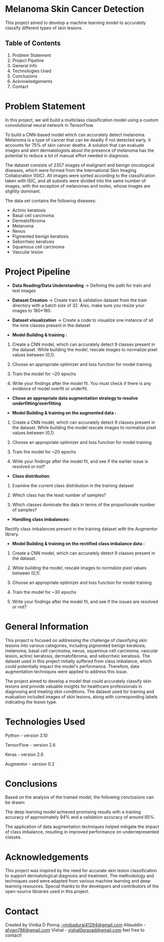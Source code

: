 # **Melanoma Skin Cancer Detection**

This project aimed to develop a machine learning model to accurately classify different types of skin lesions.

## **Table of Contents**

1. Problem Statement
2. Project Pipeline
3. General Info
4. Technologies Used
5. Conclusions
6. Acknowledgements
7. Contact

# **Problem Statement**

In this project, we will build a multiclass classification model using a custom convolutional neural network in TensorFlow.

To build a CNN-based model which can accurately detect melanoma. Melanoma is a type of cancer that can be deadly if not detected early. It accounts for 75% of skin cancer deaths. A solution that can evaluate images and alert dermatologists about the presence of melanoma has the potential to reduce a lot of manual effort needed in diagnosis.

The dataset consists of 2357 images of malignant and benign oncological diseases, which were formed from the International Skin Imaging Collaboration (ISIC). All images were sorted according to the classification taken with ISIC, and all subsets were divided into the same number of images, with the exception of melanomas and moles, whose images are slightly dominant.

The data set contains the following diseases:

- Actinic keratosis
- Basal cell carcinoma
- Dermatofibroma
- Melanoma
- Nevus
- Pigmented benign keratosis
- Seborrheic keratosis
- Squamous cell carcinoma
- Vascular lesion
  
# **Project Pipeline**

- **Data Reading/Data Understanding** → Defining the path for train and test images

- **Dataset Creation** → Create train & validation dataset from the train directory with a batch size of 32. Also, make sure you resize your images to 180*180.

- **Dataset visualization** → Create a code to visualize one instance of all the nine classes present in the dataset

- **Model Building & training :**
  
1. Create a CNN model, which can accurately detect 9 classes present in the dataset. While building the model, rescale images to normalize pixel values between (0,1).

2. Choose an appropriate optimizer and loss function for model training

3. Train the model for ~20 epochs

4. Write your findings after the model fit. You must check if there is any evidence of model overfit or underfit.

- **Chose an appropriate data augmentation strategy to resolve underfitting/overfitting**
  
- **Model Building & training on the augmented data :**

1. Create a CNN model, which can accurately detect 9 classes present in the dataset. While building the model rescale images to normalize pixel values between (0,1).

2. Choose an appropriate optimizer and loss function for model training

3. Train the model for ~20 epochs

4. Write your findings after the model fit, and see if the earlier issue is resolved or not?

- **Class distribution**:
  
1. Examine the current class distribution in the training dataset

2. Which class has the least number of samples?

3. Which classes dominate the data in terms of the proportionate number of samples?

- **Handling class imbalances:** 

 Rectify class imbalances present in the training dataset with the Augmentor library.

- **Model Building & training on the rectified class imbalance data :**

1. Create a CNN model, which can accurately detect 9 classes present in the dataset. 

2. While building the model, rescale images to normalize pixel values between (0,1).

3. Choose an appropriate optimizer and loss function for model training

4. Train the model for ~30 epochs

5. Write your findings after the model fit, and see if the issues are resolved or not?

# **General Information**

This project is focused on addressing the challenge of classifying skin lesions into various categories, including pigmented benign keratosis, melanoma, basal cell carcinoma, nevus, squamous cell carcinoma, vascular lesion, actinic keratosis, dermatofibroma, and seborrheic keratosis. The dataset used in this project initially suffered from class imbalance, which could potentially impact the model's performance. Therefore, data augmentation techniques were applied to address this issue.

The project aimed to develop a model that could accurately classify skin lesions and provide valuable insights for healthcare professionals in diagnosing and treating skin conditions. The dataset used for training and evaluation included images of skin lesions, along with corresponding labels indicating the lesion type.

# **Technologies Used**

Python - version 3.10

TensorFlow - version 2.6

Keras - version 2.6

Augmentor - version 0.2

# **Conclusions**

Based on the analysis of the trained model, the following conclusions can be drawn:

The deep learning model achieved promising results with a training accuracy of approximately 94% and a validation accuracy of around 85%.

The application of data augmentation techniques helped mitigate the impact of class imbalance, resulting in improved performance on underrepresented classes.


# **Acknowledgements**

This project was inspired by the need for accurate skin lesion classification to support dermatological diagnosis and treatment. The methodology and techniques used were adapted from various machine learning and deep learning resources. Special thanks to the developers and contributors of the open-source libraries used in this project.

# **Contact**
Created by Viniba D Ponraj -vinibadurai41294@gmail.com
            Allauddin - afyian786@gmail.com
            Vishal - vishal0prasad@gmail.com
feel free to contact!


